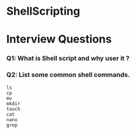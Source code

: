# ShellScripting

<h1 text-align = "center">Interview Questions</h1>

### Q1: What is Shell script and why user it ?

### Q2: List some common shell commands.
    ls
    cp
    mv
    mkdir
    touch
    cat
    nano
    grep